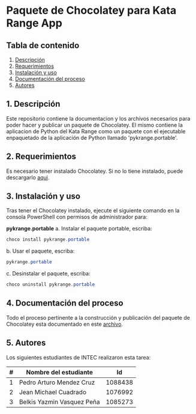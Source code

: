 # Paquete de Chocolatey para Kata Range App
## Tabla de contenido
1. [Descripción](#1-descripción)
2. [Requerimientos](#2-requerimientos)
3. [Instalación y uso](#3-instalación-y-uso)
4. [Documentación del proceso](#4-documentación-del-proceso)
5. [Autores](#5-autores)

## 1. Descripción
Este repositorio contiene la documentacion y los archivos necesarios para poder hacer y publicar un paquete de Chocolatey. El mismo contiene la aplicacion de Python del Kata Range como un paquete con el ejecutable enpaquetado de la aplicación de Python llamado 'pykrange.portable'.

## 2. Requerimientos
Es necesario tener instalado Chocolatey. Si no lo tiene instalado, puede descargarlo [aqui](https://chocolatey.org/install).

## 3. Instalación y uso
Tras tener el Chocolatey instalado, ejecute el siguiente comando en la consola PowerShell con permisos de administrador para:

**pykrange.portable**
a. Instalar el paquete portable, escriba:
```powershell
choco install pykrange.portable
```

b. Usar el paquete, escriba:
```powershell
pykrange.portable
```

c. Desinstalar el paquete, escriba: 
```powershell
choco uninstall pykrange.portable
```

## 4. Documentación del proceso
Todo el proceso pertinente a la construcción y publicación del paquete de Chocolatey esta documentado en este [archivo](DOCS.md).

## 5. Autores
Los siguientes estudiantes de INTEC realizaron esta tarea:

| # | Nombre del estudiante | Id |
| ---- | ---- | ---- |
| 1 | Pedro Arturo Mendez Cruz | 1088438
| 2 | Jean Michael Cuadrado | 1076992
| 3 | Belkis Yazmin Vasquez Peña | 1085273